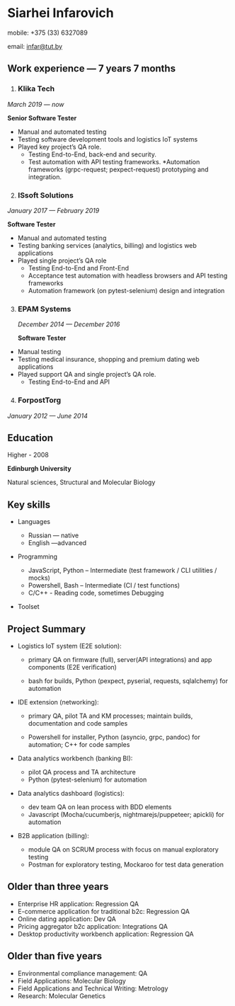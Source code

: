 # Siarhei Infarovich

mobile: +375 (33) 6327089

email: infar@tut.by

## Work experience — 7  years 7 months
1. ### **Klika Tech** 
*March 2019 — now*

**Senior Software Tester**

* Manual and automated testing
* Testing software development tools and logistics IoT systems
* Played key project’s QA role.
    * Testing End-to-End, back-end and security. 
    * Test automation with API testing frameworks.
    *Automation frameworks (grpc-request; pexpect-request) prototyping and integration.

2. ### **ISsoft Solutions**
*January 2017 — February 2019*

**Software Tester**

* Manual and automated testing
* Testing banking services (analytics, billing) and logistics web applications
* Played single project’s QA role
    * Testing End-to-End and Front-End 
    * Acceptance test automation with headless browsers and API testing frameworks
    * Automation framework (on pytest-selenium) design and integration

3. ###	**EPAM Systems** 
    *December 2014 — December 2016*

    **Software Tester**
* Manual testing
* Testing medical insurance, shopping and premium dating web applications
* Played support QA and single project’s QA role.
    * Testing End-to-End and API

4. ### **ForpostTorg**
*January 2012 — June 2014*

## Education
Higher - 2008 

**Edinburgh University**

Natural sciences, Structural and Molecular Biology

## Key skills
* Languages
    * Russian — native
    * English —advanced

* Programming
    
    * JavaScript, Python – Intermediate (test framework / CLI utilities / mocks)
    * Powershell, Bash – Intermediate (CI / test functions)
    * C/C++ - Reading code, sometimes Debugging

* Toolset

## Project Summary
* Logistics IoT system (E2E solution):

    * primary QA on firmware (full), server(API integrations) and app components (E2E verification)

    * bash for builds, Python (pexpect, pyserial, requests, sqlalchemy) for automation

* IDE extension (networking):

    *  primary QA, pilot TA and KM processes; maintain builds, documentation and code samples

    * Powershell for installer, Python (asyncio, grpc, pandoc) for automation; C++ for code samples

* Data analytics workbench (banking BI):
    * pilot QA process and TA architecture
    * Python (pytest-selenium) for automation

* Data analytics dashboard (logistics):
    * dev team QA on lean process with BDD elements
    * Javascript (Mocha/cucumberjs, nightmarejs/puppeteer; apickli) for automation

* B2B application (billing):
    * module QA on SCRUM process with focus on manual exploratory testing
    * Postman for exploratory testing, Mockaroo for test data generation

## Older than three years

* Enterprise HR application: Regression QA
* E-commerce application for traditional b2c: Regression QA
* Online dating application: Dev QA
* Pricing aggregator b2c application: Integrations QA
* Desktop productivity workbench application: Regression QA

## Older than five years

* Environmental compliance management: QA
* Field Applications: Molecular Biology
* Field Applications and Technical Writing: Metrology
* Research: Molecular Genetics














